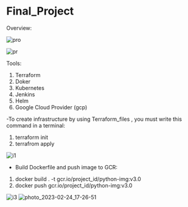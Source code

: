 # Final_Project
Overview:

![pro](https://user-images.githubusercontent.com/78254667/221214297-9f08ddbe-49cf-47d7-bdef-4879d7895e70.png)

![pr](https://user-images.githubusercontent.com/78254667/221214305-aa88e5ab-f928-4df5-894b-23af6b7c6da0.png)

Tools:
1. Terraform
2. Doker
3. Kubernetes
4. Jenkins
5. Helm
6. Google Cloud Provider (gcp)

-To create infrastructure by using Terraform_files , you must write this command in a terminal:
1. terraform init
2. terrafrom apply

![i1](https://user-images.githubusercontent.com/78254667/221216127-9028feb5-6930-43cd-ab9f-842f6908de8d.png)

- Build Dockerfile and push image to GCR:
1. docker build . -t gcr.io/project_id/python-img:v3.0
2. docker push gcr.io/project_id/python-img:v3.0 

![i3](https://user-images.githubusercontent.com/78254667/221218520-5a1bbf35-7463-4e6c-9500-4725306f1d5a.png)
![photo_2023-02-24_17-26-51](https://user-images.githubusercontent.com/78254667/221218533-56f8cf83-9034-4df5-94f5-0fd087fda1b7.jpg)


